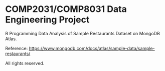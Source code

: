 COMP2031/COMP8031 Data Engineering Project
====

R Programming Data Analysis of Sample Restaurants Dataset on MongoDB Atlas.

Reference: https://www.mongodb.com/docs/atlas/sample-data/sample-restaurants/

All rights reserved.
